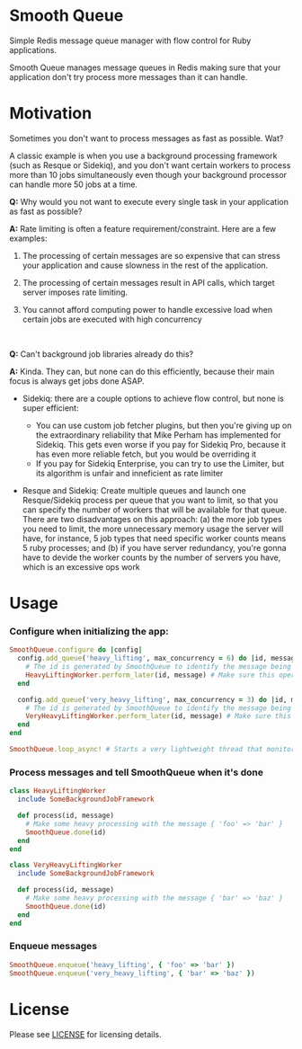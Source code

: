 # Smooth Queue

Simple Redis message queue manager with flow control for Ruby applications.

Smooth Queue manages message queues in Redis making sure that your application don't try process more messages than it
can handle.

# Motivation

Sometimes you don't want to process messages as fast as possible. Wat?

A classic example is when you use a background processing framework (such as Resque or Sidekiq), and you don't want
certain workers to process more than 10 jobs simultaneously even though your background processor can handle more 50
jobs at a time.

**Q:** Why would you not want to execute every single task in your application as fast as possible?

**A:** Rate limiting is often a feature requirement/constraint. Here are a few examples:

  1. The processing of certain messages are so expensive that can stress your application and cause slowness in the rest
  of the application.

  1. The processing of certain messages result in API calls, which target server imposes rate limiting.

  1. You cannot afford computing power to handle excessive load when certain jobs are executed with high concurrency

<br/>

**Q:** Can't background job libraries already do this?

**A:** Kinda. They can, but none can do this efficiently, because their main focus is always get jobs done ASAP.

  - Sidekiq: there are a couple options to achieve flow control, but none is super efficient:
     - You can use custom job fetcher plugins, but then you're giving up on the extraordinary reliability that Mike
     Perham has implemented for Sidekiq. This gets even worse if you pay for Sidekiq Pro, because it has even more
     reliable fetch, but you would be overriding it
     - If you pay for Sidekiq Enterprise, you can try to use the Limiter, but its algorithm is unfair and inneficient
     as rate limiter

   - Resque and Sidekiq: Create multiple queues and launch one Resque/Sidekiq process per queue that you want to limit,
     so that you can specify the number of workers that will be available for that queue. There are two disadvantages
     on this approach: (a) the more job types you need to limit, the more unnecessary memory usage the server will have,
     for instance, 5 job types that need specific worker counts means 5 ruby processes; and (b) if you have server
     redundancy, you're gonna have to devide the worker counts by the number of servers you have, which is an excessive
     ops work

# Usage

### Configure when initializing the app:

```ruby
SmoothQueue.configure do |config|
  config.add_queue('heavy_lifting', max_concurrency = 6) do |id, message|
    # The id is generated by SmoothQueue to identify the message being processed
    HeavyLiftingWorker.perform_later(id, message) # Make sure this operation is ~O(1)
  end

  config.add_queue('very_heavy_lifting', max_concurrency = 3) do |id, message|
    # The id is generated by SmoothQueue to identify the message being processed
    VeryHeavyLiftingWorker.perform_later(id, message) # Make sure this operation is ~O(1)
  end
end

SmoothQueue.loop_async! # Starts a very lightweight thread that monitor the queues
```

### Process messages and tell SmoothQueue when it's done

```ruby
class HeavyLiftingWorker
  include SomeBackgroundJobFramework

  def process(id, message)
    # Make some heavy processing with the message { 'foo' => 'bar' }
    SmoothQueue.done(id)
  end
end

class VeryHeavyLiftingWorker
  include SomeBackgroundJobFramework

  def process(id, message)
    # Make some heavy processing with the message { 'bar' => 'baz' }
    SmoothQueue.done(id)
  end
end
```

### Enqueue messages

```ruby
SmoothQueue.enqueue('heavy_lifting', { 'foo' => 'bar' })
SmoothQueue.enqueue('very_heavy_lifting', { 'bar' => 'baz' })
```

# License

Please see [LICENSE](https://github.com/rafaelsales/smooth-queue/blob/master/LICENSE) for licensing details.
